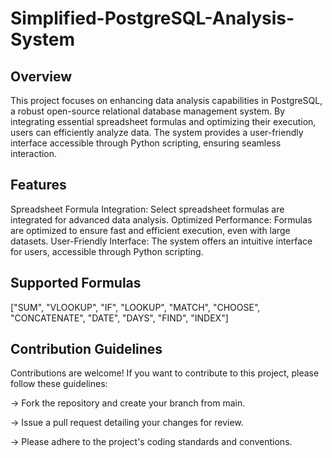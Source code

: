 # Simplified-PostgreSQL-Analysis-System


## Overview
This project focuses on enhancing data analysis capabilities in PostgreSQL, a robust open-source relational database management system. By integrating essential spreadsheet formulas and optimizing their execution, users can efficiently analyze data. The system provides a user-friendly interface accessible through Python scripting, ensuring seamless interaction.


## Features
Spreadsheet Formula Integration: Select spreadsheet formulas are integrated for advanced data analysis.
Optimized Performance: Formulas are optimized to ensure fast and efficient execution, even with large datasets.
User-Friendly Interface: The system offers an intuitive interface for users, accessible through Python scripting.


## Supported Formulas

["SUM", "VLOOKUP", "IF", "LOOKUP", "MATCH", "CHOOSE", "CONCATENATE", "DATE", "DAYS", "FIND", "INDEX"]


## Contribution Guidelines
Contributions are welcome! If you want to contribute to this project, please follow these guidelines:

  -> Fork the repository and create your branch from main.
  
  -> Issue a pull request detailing your changes for review.
  
  -> Please adhere to the project's coding standards and conventions.

